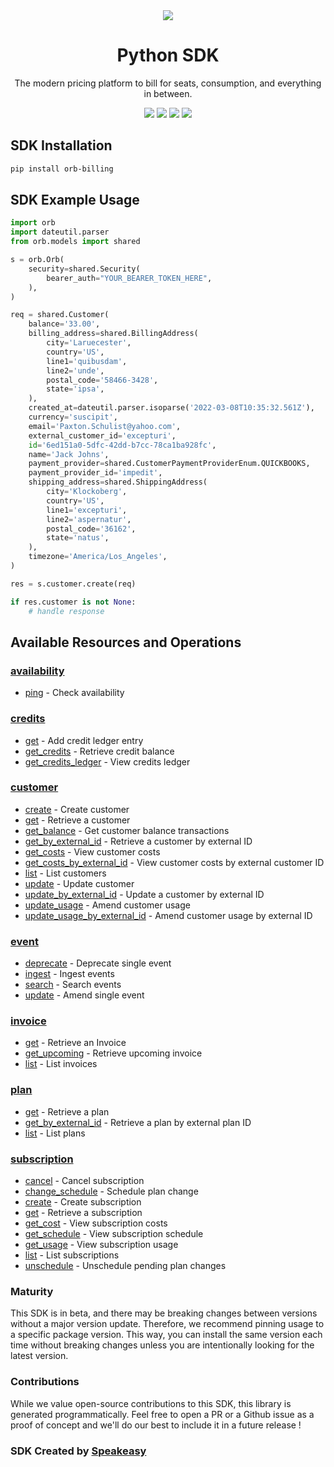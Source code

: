 <div align="center">
    <img src="https://user-images.githubusercontent.com/6267663/229776275-b670d564-fc2e-4843-b061-adf230737e3f.svg">
    <h1>Python SDK</h1>
   <p>The modern pricing platform to bill for seats, consumption, and everything in between.</p>
   <a href="https://docs.withorb.com/docs/orb-docs/overview"><img src="https://img.shields.io/static/v1?label=Docs&message=API Ref&color=5444e4&style=for-the-badge" /></a>
   <a href="https://github.com/speakeasy-sdks/orb-python/actions"><img src="https://img.shields.io/github/actions/workflow/status/speakeasy-sdks/orb-python/speakeasy_sdk_generation.yml?style=for-the-badge" /></a>
  <a href="https://opensource.org/licenses/MIT"><img src="https://img.shields.io/badge/License-MIT-blue.svg?style=for-the-badge" /></a>
  <a href="https://github.com/speakeasy-sdks/orb-python/releases"><img src="https://img.shields.io/github/v/release/speakeasy-sdks/orb-python?sort=semver&style=for-the-badge" /></a>
</div>

<!-- Start SDK Installation -->
## SDK Installation

```bash
pip install orb-billing
```
<!-- End SDK Installation -->

## SDK Example Usage
<!-- Start SDK Example Usage -->
```python
import orb
import dateutil.parser
from orb.models import shared

s = orb.Orb(
    security=shared.Security(
        bearer_auth="YOUR_BEARER_TOKEN_HERE",
    ),
)

req = shared.Customer(
    balance='33.00',
    billing_address=shared.BillingAddress(
        city='Laruecester',
        country='US',
        line1='quibusdam',
        line2='unde',
        postal_code='58466-3428',
        state='ipsa',
    ),
    created_at=dateutil.parser.isoparse('2022-03-08T10:35:32.561Z'),
    currency='suscipit',
    email='Paxton.Schulist@yahoo.com',
    external_customer_id='excepturi',
    id='6ed151a0-5dfc-42dd-b7cc-78ca1ba928fc',
    name='Jack Johns',
    payment_provider=shared.CustomerPaymentProviderEnum.QUICKBOOKS,
    payment_provider_id='impedit',
    shipping_address=shared.ShippingAddress(
        city='Klockoberg',
        country='US',
        line1='excepturi',
        line2='aspernatur',
        postal_code='36162',
        state='natus',
    ),
    timezone='America/Los_Angeles',
)

res = s.customer.create(req)

if res.customer is not None:
    # handle response
```
<!-- End SDK Example Usage -->

<!-- Start SDK Available Operations -->
## Available Resources and Operations


### [availability](docs/availability/README.md)

* [ping](docs/availability/README.md#ping) - Check availability

### [credits](docs/credits/README.md)

* [get](docs/credits/README.md#get) - Add credit ledger entry
* [get_credits](docs/credits/README.md#get_credits) - Retrieve credit balance
* [get_credits_ledger](docs/credits/README.md#get_credits_ledger) - View credits ledger

### [customer](docs/customer/README.md)

* [create](docs/customer/README.md#create) - Create customer
* [get](docs/customer/README.md#get) - Retrieve a customer
* [get_balance](docs/customer/README.md#get_balance) - Get customer balance transactions
* [get_by_external_id](docs/customer/README.md#get_by_external_id) - Retrieve a customer by external ID
* [get_costs](docs/customer/README.md#get_costs) - View customer costs
* [get_costs_by_external_id](docs/customer/README.md#get_costs_by_external_id) - View customer costs by external customer ID
* [list](docs/customer/README.md#list) - List customers
* [update](docs/customer/README.md#update) - Update customer
* [update_by_external_id](docs/customer/README.md#update_by_external_id) - Update a customer by external ID
* [update_usage](docs/customer/README.md#update_usage) - Amend customer usage
* [update_usage_by_external_id](docs/customer/README.md#update_usage_by_external_id) - Amend customer usage by external ID

### [event](docs/event/README.md)

* [deprecate](docs/event/README.md#deprecate) - Deprecate single event
* [ingest](docs/event/README.md#ingest) - Ingest events
* [search](docs/event/README.md#search) - Search events
* [update](docs/event/README.md#update) - Amend single event

### [invoice](docs/invoice/README.md)

* [get](docs/invoice/README.md#get) - Retrieve an Invoice
* [get_upcoming](docs/invoice/README.md#get_upcoming) - Retrieve upcoming invoice
* [list](docs/invoice/README.md#list) - List invoices

### [plan](docs/plan/README.md)

* [get](docs/plan/README.md#get) - Retrieve a plan
* [get_by_external_id](docs/plan/README.md#get_by_external_id) - Retrieve a plan by external plan ID
* [list](docs/plan/README.md#list) - List plans

### [subscription](docs/subscription/README.md)

* [cancel](docs/subscription/README.md#cancel) - Cancel subscription
* [change_schedule](docs/subscription/README.md#change_schedule) - Schedule plan change
* [create](docs/subscription/README.md#create) - Create subscription
* [get](docs/subscription/README.md#get) - Retrieve a subscription
* [get_cost](docs/subscription/README.md#get_cost) - View subscription costs
* [get_schedule](docs/subscription/README.md#get_schedule) - View subscription schedule
* [get_usage](docs/subscription/README.md#get_usage) - View subscription usage
* [list](docs/subscription/README.md#list) - List subscriptions
* [unschedule](docs/subscription/README.md#unschedule) - Unschedule pending plan changes
<!-- End SDK Available Operations -->

### Maturity

This SDK is in beta, and there may be breaking changes between versions without a major version update. Therefore, we recommend pinning usage
to a specific package version. This way, you can install the same version each time without breaking changes unless you are intentionally
looking for the latest version.

### Contributions

While we value open-source contributions to this SDK, this library is generated programmatically.
Feel free to open a PR or a Github issue as a proof of concept and we'll do our best to include it in a future release !

### SDK Created by [Speakeasy](https://docs.speakeasyapi.dev/docs/using-speakeasy/client-sdks)
